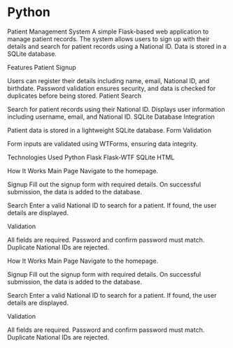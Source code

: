 # Python
Patient Management System
A simple Flask-based web application to manage patient records. The system allows users to sign up with their details and search for patient records using a National ID. Data is stored in a SQLite database.

Features
Patient Signup

Users can register their details including name, email, National ID, and birthdate.
Password validation ensures security, and data is checked for duplicates before being stored.
Patient Search

Search for patient records using their National ID.
Displays user information including username, email, and National ID.
SQLite Database Integration

Patient data is stored in a lightweight SQLite database.
Form Validation

Form inputs are validated using WTForms, ensuring data integrity.

Technologies Used
Python
Flask
Flask-WTF
SQLite
HTML

How It Works
Main Page
Navigate to the homepage.

Signup
Fill out the signup form with required details. On successful submission, the data is added to the database.

Search
Enter a valid National ID to search for a patient. If found, the user details are displayed.

Validation

All fields are required.
Password and confirm password must match.
Duplicate National IDs are rejected.

How It Works
Main Page
Navigate to the homepage.

Signup
Fill out the signup form with required details. On successful submission, the data is added to the database.

Search
Enter a valid National ID to search for a patient. If found, the user details are displayed.

Validation

All fields are required.
Password and confirm password must match.
Duplicate National IDs are rejected.



